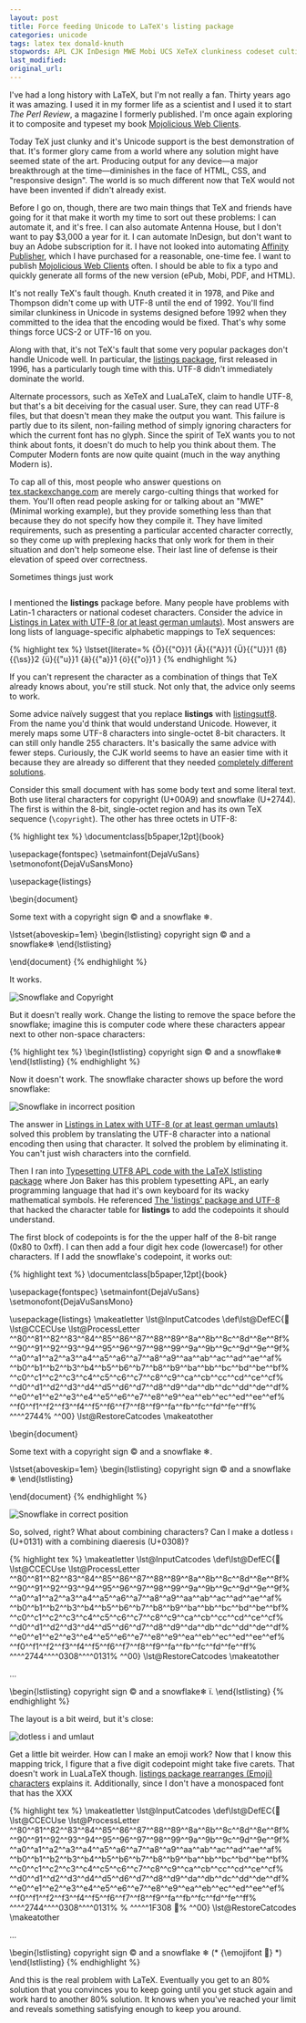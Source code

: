 ```yaml
---
layout: post
title: Force feeding Unicode to LaTeX's listing package
categories: unicode
tags: latex tex donald-knuth
stopwords: APL CJK InDesign MWE Mobi UCS XeTeX clunkiness codeset culting dotless monospaced naïvely preplexing xff
last_modified:
original_url:
---
```


I've had a long history with LaTeX, but I'm not really a fan. Thirty years ago it was amazing. I used it in my former life as a scientist and I used it to start *The Perl Review*, a magazine I formerly published. I'm once again exploring it to composite and typeset my book [Mojolicious Web Clients](https://leanpub.com/mojo_web_clients).

<!--more-->

Today TeX just clunky and it's Unicode support is the best demonstration of that. It's former glory came from a world where any
solution might have seemed state of the art. Producing output for any device—a major breakthrough at the time—diminishes in the face of HTML, CSS, and "responsive design". The world is so much different now that TeX would not have been invented if didn't already exist.

Before I go on, though, there are two main things that TeX and friends have going for it that make it worth my time to sort out these problems: I can automate it, and it's free. I can also automate Antenna House, but I don't want to pay $3,000 a year for it. I can automate InDesign, but don't want to buy an Adobe subscription for it. I have not looked into automating [Affinity Publisher](https://affinity.serif.com/en-us/publisher/#top), which I have purchased for a reasonable, one-time fee. I want to publish  [Mojolicious Web Clients](https://leanpub.com/mojo_web_clients) often. I should be able to fix a typo and quickly generate all forms of the new version (ePub, Mobi, PDF, and HTML).

It's not really TeX's fault though. Knuth created it in 1978, and Pike and Thompson didn't come up with UTF-8 until the end of 1992. You'll find similar clunkiness in Unicode in systems designed before 1992 when they committed to the idea that the encoding would be fixed. That's why some things force UCS-2 or UTF-16 on you.

Along with that, it's not TeX's fault that some very popular packages don't handle Unicode well. In particular, the [listings package](https://ctan.math.illinois.edu/macros/latex/contrib/listings/listings.pdf), first released in 1996, has a particularly tough time with this. UTF-8 didn't immediately dominate the world.

Alternate processors, such as XeTeX and LuaLaTeX, claim to handle UTF-8, but that's a bit deceiving for the casual user. Sure, they can read UTF-8 files, but that doesn't mean they make the output you want. This failure is partly due to its silent, non-failing method of simply ignoring characters for which the current font has no glyph. Since the spirit of TeX wants you to not think about fonts, it doesn't do much to help you think about them. The Computer Modern fonts are now quite
quaint (much in the way anything Modern is).

To cap all of this, most people who answer questions on [tex.stackexchange.com](https://tex.stackexchange.com) are merely cargo-culting things that worked for them. You'll often read people asking for or talking about an "MWE" (Minimal working example), but they provide something less than that because they do not specify how they compile it. They have limited requirements, such as presenting a particular accented character correctly, so they come up with preplexing hacks that only work for them in their situation and don't help someone else. Their last line of defense is their elevation of speed over correctness.

Sometimes things just work

![]()

I mentioned the **listings** package before. Many people have problems
with Latin-1 characters or national codeset characters. Consider the advice in [Listings in Latex with UTF-8 (or at least german umlauts)](https://stackoverflow.com/q/1116266/2766176). Most answers are long lists of language-specific alphabetic mappings to TeX sequences:

{% highlight tex %}
\lstset{literate=%
{Ö}{{\"O}}1
{Ä}{{\"A}}1
{Ü}{{\"U}}1
{ß}{{\ss}}2
{ü}{{\"u}}1
{ä}{{\"a}}1
{ö}{{\"o}}1
}
{% endhighlight %}

If you can't represent the character as a combination of things that TeX already knows about, you're still stuck. Not only that, the advice only seems to work.

Some advice naïvely suggest that you replace **listings** with [listingsutf8](https://ctan.org/pkg/listingsutf8?lang=en). From the name you'd think that would understand Unicode. However, it merely maps some UTF-8 characters into single-octet 8-bit characters. It can still only handle 255 characters. It's basically the same advice with fewer steps. Curiously, the CJK world seems to have an easier time with it because they are already so different that they needed [completely different solutions](https://tex.stackexchange.com/q/17143/130987).

Consider this small document with has some body text and some literal text. Both use literal characters for copyright (U+00A9) and snowflake (U+2744). The first is within the 8-bit, single-octet region and has its own TeX sequence (`\copyright`). The other has three octets in UTF-8:

{% highlight tex %}
\documentclass[b5paper,12pt]{book}

\usepackage{fontspec}
\setmainfont{DejaVuSans}
\setmonofont{DejaVuSansMono}

\usepackage{listings}

\begin{document}

Some text with a copyright sign © and a snowflake ❄.

\lstset{aboveskip=1em}
\begin{lstlisting}
copyright sign © and a snowflake❄
\end{lstlisting}

\end{document}
{% endhighlight %}

It works.

![Snowflake and Copyright](/images/arrow-snowflake-body.png)

But it doesn't really work. Change the listing to remove the space before the snowflake; imagine this is computer code where these characters appear next to other non-space characters:

{% highlight tex %}
\begin{lstlisting}
copyright sign © and a snowflake❄
\end{lstlisting}
{% endhighlight %}

Now it doesn't work. The snowflake character shows up before the word snowflake:

![Snowflake in incorrect position](/images/snowflake-before.png)

The answer in [Listings in Latex with UTF-8 (or at least german umlauts)](https://stackoverflow.com/q/1116266/2766176) solved this problem by translating the UTF-8 character into a national encoding then using that character. It solved the problem by eliminating it. You can't just wish characters into the cornfield.

Then I ran into [Typesetting UTF8 APL code with the LaTeX lstlisting package](https://analyzethedatanotthedrivel.org/2011/08/15/typesetting-utf8-apl-code-with-the-latex-lstlisting-package/) where Jon Baker has this problem typesetting APL, an early programming language that had it's own keyboard for its wacky mathematical symbols. He referenced [The 'listings' package and UTF-8](https://tex.stackexchange.com/a/25396/130987) that hacked the character table for **listings** to add the codepoints it should understand.

The first block of codepoints is for the the upper half of the 8-bit range (0x80 to 0xff). I can then add a four digit hex code (lowercase!) for other characters. If I add the snowflake's codepoint, it works out:

{% highlight text %}
\documentclass[b5paper,12pt]{book}

\usepackage{fontspec}
\setmainfont{DejaVuSans}
\setmonofont{DejaVuSansMono}

\usepackage{listings}
\makeatletter
\lst@InputCatcodes
\def\lst@DefEC{&#25;
 \lst@CCECUse \lst@ProcessLetter
  ^^80^^81^^82^^83^^84^^85^^86^^87^^88^^89^^8a^^8b^^8c^^8d^^8e^^8f%
  ^^90^^91^^92^^93^^94^^95^^96^^97^^98^^99^^9a^^9b^^9c^^9d^^9e^^9f%
  ^^a0^^a1^^a2^^a3^^a4^^a5^^a6^^a7^^a8^^a9^^aa^^ab^^ac^^ad^^ae^^af%
  ^^b0^^b1^^b2^^b3^^b4^^b5^^b6^^b7^^b8^^b9^^ba^^bb^^bc^^bd^^be^^bf%
  ^^c0^^c1^^c2^^c3^^c4^^c5^^c6^^c7^^c8^^c9^^ca^^cb^^cc^^cd^^ce^^cf%
  ^^d0^^d1^^d2^^d3^^d4^^d5^^d6^^d7^^d8^^d9^^da^^db^^dc^^dd^^de^^df%
  ^^e0^^e1^^e2^^e3^^e4^^e5^^e6^^e7^^e8^^e9^^ea^^eb^^ec^^ed^^ee^^ef%
  ^^f0^^f1^^f2^^f3^^f4^^f5^^f6^^f7^^f8^^f9^^fa^^fb^^fc^^fd^^fe^^ff%
  ^^^^2744%
  ^^00}
\lst@RestoreCatcodes
\makeatother

\begin{document}

Some text with a copyright sign © and a snowflake ❄.

\lstset{aboveskip=1em}
\begin{lstlisting}
copyright sign © and a snowflake ❄
\end{lstlisting}

\end{document}
{% endhighlight %}

![Snowflake in correct position](/images/snowflake-after.png)

So, solved, right? What about combining characters? Can I make a dotless ı (U+0131) with a combining diaeresis (U+0308)?

{% highlight tex %}
\makeatletter
\lst@InputCatcodes
\def\lst@DefEC{&#25;
 \lst@CCECUse \lst@ProcessLetter
  ^^80^^81^^82^^83^^84^^85^^86^^87^^88^^89^^8a^^8b^^8c^^8d^^8e^^8f%
  ^^90^^91^^92^^93^^94^^95^^96^^97^^98^^99^^9a^^9b^^9c^^9d^^9e^^9f%
  ^^a0^^a1^^a2^^a3^^a4^^a5^^a6^^a7^^a8^^a9^^aa^^ab^^ac^^ad^^ae^^af%
  ^^b0^^b1^^b2^^b3^^b4^^b5^^b6^^b7^^b8^^b9^^ba^^bb^^bc^^bd^^be^^bf%
  ^^c0^^c1^^c2^^c3^^c4^^c5^^c6^^c7^^c8^^c9^^ca^^cb^^cc^^cd^^ce^^cf%
  ^^d0^^d1^^d2^^d3^^d4^^d5^^d6^^d7^^d8^^d9^^da^^db^^dc^^dd^^de^^df%
  ^^e0^^e1^^e2^^e3^^e4^^e5^^e6^^e7^^e8^^e9^^ea^^eb^^ec^^ed^^ee^^ef%
  ^^f0^^f1^^f2^^f3^^f4^^f5^^f6^^f7^^f8^^f9^^fa^^fb^^fc^^fd^^fe^^ff%
  ^^^^2744^^^^0308^^^^0131%
  ^^00}
\lst@RestoreCatcodes
\makeatother

...

\begin{lstlisting}
copyright sign © and a snowflake❄ ı̈.
\end{lstlisting}
{% endhighlight %}

The layout is a bit weird, but it's close:

![dotless i and umlaut](/images/dotless.png)

Get a little bit weirder. How can I make an emoji work? Now that I know this mapping trick, I figure that a five digit codepoint might take five carets. That doesn't work in LuaLaTeX though. [listings package rearranges (Emoji) characters](https://tex.stackexchange.com/q/413452/130987) explains it. Additionally, since I don't have a monospaced font that has the  XXX

{% highlight tex %}
\makeatletter
\lst@InputCatcodes
\def\lst@DefEC{&#25;
 \lst@CCECUse \lst@ProcessLetter
  ^^80^^81^^82^^83^^84^^85^^86^^87^^88^^89^^8a^^8b^^8c^^8d^^8e^^8f%
  ^^90^^91^^92^^93^^94^^95^^96^^97^^98^^99^^9a^^9b^^9c^^9d^^9e^^9f%
  ^^a0^^a1^^a2^^a3^^a4^^a5^^a6^^a7^^a8^^a9^^aa^^ab^^ac^^ad^^ae^^af%
  ^^b0^^b1^^b2^^b3^^b4^^b5^^b6^^b7^^b8^^b9^^ba^^bb^^bc^^bd^^be^^bf%
  ^^c0^^c1^^c2^^c3^^c4^^c5^^c6^^c7^^c8^^c9^^ca^^cb^^cc^^cd^^ce^^cf%
  ^^d0^^d1^^d2^^d3^^d4^^d5^^d6^^d7^^d8^^d9^^da^^db^^dc^^dd^^de^^df%
  ^^e0^^e1^^e2^^e3^^e4^^e5^^e6^^e7^^e8^^e9^^ea^^eb^^ec^^ed^^ee^^ef%
  ^^f0^^f1^^f2^^f3^^f4^^f5^^f6^^f7^^f8^^f9^^fa^^fb^^fc^^fd^^fe^^ff%
  ^^^^2744^^^^0308^^^^0131%
% ^^^^^1F308
  🌈%
  ^^00}
\lst@RestoreCatcodes
\makeatother

...

\begin{lstlisting}
copyright sign © and a snowflake ❄ (* {\emojifont 🌈} *)
\end{lstlisting}
{% endhighlight %}

And this is the real problem with LaTeX. Eventually you get to an 80% solution that you convinces you to keep going until you get stuck again and work hard to another 80% solution. It knows when you've reached your limit and reveals something satisfying enough to keep you around.
